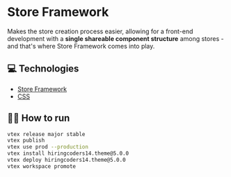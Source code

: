 # Store Framework
Makes the store creation process easier, allowing for a front-end development with a  **single shareable component structure**  among stores - and that's where Store Framework comes into play.

##  :computer: Technologies
- [Store Framework](https://vtex.io/docs/introduction/what-is-vtex-store-framework/)
- [CSS](https://developer.mozilla.org/en-US/docs/Web/CSS)




## 👷‍♀️ How to run

```bash
vtex release major stable
vtex publish
vtex use prod --production
vtex install hiringcoders14.theme@5.0.0
vtex deploy hiringcoders14.theme@5.0.0
vtex workspace promote
```

